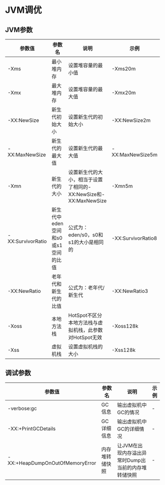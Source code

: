 # JVM调优

## JVM参数

|  参数值  |  参数名  |  说明  |  示例  |
|---|---|---|---|
|  -Xms  |  最小堆内存  |  设置堆容量的最小值  |  -Xms20m  |
|  -Xmx  |  最大堆内存  |  设置堆容量的最大值  |  -Xmx20m  |
|  -XX:NewSize  |  新生代初始大小  |  设置新生代的初始大小  |  -XX:NewSize2m  |
|  -XX:MaxNewSize  |  新生代的最大值  |  设置新生代的最大值  |  -XX:MaxNewSize5m  |
|  -Xmn  |  新生代的大小  |  设置新生代的大小，相当于设置了相同的-XX:NewSize和-XX:MaxNewSize  |  -Xmn5m  |
|  -XX:SurvivorRatio  |  新生代中eden空间和s0或s1空间的比值  |  公式为：eden/s0，s0和s1的大小是相同的  |  -XX:SurvivorRatio8  |
|  -XX:NewRatio  |  老年代和新生代的比值  |  公式为：老年代/新生代  |  -XX:NewRatio3  |
|  -Xoss  |  本地方法栈  |  HotSpot不区分本地方法栈与虚拟机栈，此参数对HotSpot无效  |  -Xoss128k  |
|  -Xss  |  虚拟机栈  |  设置虚拟机栈的大小  |  -Xss128k  |

## 调试参数

|  参数值  |  参数名  |  说明  |  示例  |
|---|---|---|---|
|  -verbose:gc  |  GC信息  |  输出虚拟机中GC的情况  |  -  |
|  -XX:+PrintGCDetails  |  GC详细信息  |  输出虚拟机中GC的详细情况  |  -  |
|  -XX:+HeapDumpOnOutOfMemoryError  |  内存堆转储快照  |  让JVM在出现内存溢出异常时Dump出当前的内存堆转储快照  |  -  |


